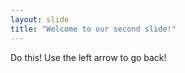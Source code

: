 ```yaml
---
layout: slide
title: "Welcome to our second slide!"
---
```

Do this!
Use the left arrow to go back!
